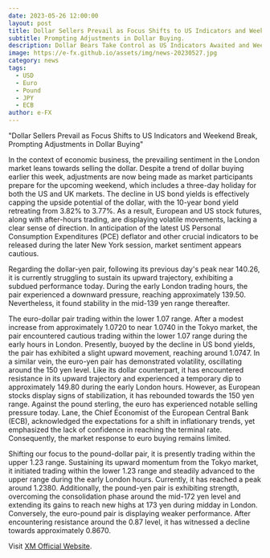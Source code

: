 ```yaml
---
date: 2023-05-26 12:00:00
layout: post
title: Dollar Sellers Prevail as Focus Shifts to US Indicators and Weekend Break
subtitle: Prompting Adjustments in Dollar Buying.
description: Dollar Bears Take Control as US Indicators Awaited and Weekend Approaches, Prompting Adjustments to Dollar Buying This Week.
image: https://e-fx.github.io/assets/img/news-20230527.jpg
category: news
tags:
  - USD
  - Euro
  - Pound
  - JPY
  - ECB
author: e-FX
---
```


"Dollar Sellers Prevail as Focus Shifts to US Indicators and Weekend Break, Prompting Adjustments in Dollar Buying"

In the context of economic business, the prevailing sentiment in the London market leans towards selling the dollar. Despite a trend of dollar buying earlier this week, adjustments are now being made as market participants prepare for the upcoming weekend, which includes a three-day holiday for both the US and UK markets. The decline in US bond yields is effectively capping the upside potential of the dollar, with the 10-year bond yield retreating from 3.82% to 3.77%. As a result, European and US stock futures, along with after-hours trading, are displaying volatile movements, lacking a clear sense of direction. In anticipation of the latest US Personal Consumption Expenditures (PCE) deflator and other crucial indicators to be released during the later New York session, market sentiment appears cautious.

Regarding the dollar-yen pair, following its previous day's peak near 140.26, it is currently struggling to sustain its upward trajectory, exhibiting a subdued performance today. During the early London trading hours, the pair experienced a downward pressure, reaching approximately 139.50. Nevertheless, it found stability in the mid-139 yen range thereafter.

The euro-dollar pair trading within the lower 1.07 range. After a modest increase from approximately 1.0720 to near 1.0740 in the Tokyo market, the pair encountered cautious trading within the lower 1.07 range during the early hours in London. Presently, buoyed by the decline in US bond yields, the pair has exhibited a slight upward movement, reaching around 1.0747. In a similar vein, the euro-yen pair has demonstrated volatility, oscillating around the 150 yen level. Like its dollar counterpart, it has encountered resistance in its upward trajectory and experienced a temporary dip to approximately 149.80 during the early London hours. However, as European stocks display signs of stabilization, it has rebounded towards the 150 yen range. Against the pound sterling, the euro has experienced notable selling pressure today. Lane, the Chief Economist of the European Central Bank (ECB), acknowledged the expectations for a shift in inflationary trends, yet emphasized the lack of confidence in reaching the terminal rate. Consequently, the market response to euro buying remains limited.

Shifting our focus to the pound-dollar pair, it is presently trading within the upper 1.23 range. Sustaining its upward momentum from the Tokyo market, it initiated trading within the lower 1.23 range and steadily advanced to the upper range during the early London hours. Currently, it has reached a peak around 1.2380. Additionally, the pound-yen pair is exhibiting strength, overcoming the consolidation phase around the mid-172 yen level and extending its gains to reach new highs at 173 yen during midday in London. Conversely, the euro-pound pair is displaying weaker performance. After encountering resistance around the 0.87 level, it has witnessed a decline towards approximately 0.8670.








Visit [XM Official Website](https://clicks.pipaffiliates.com/c?c=550036&l=en&p=0).